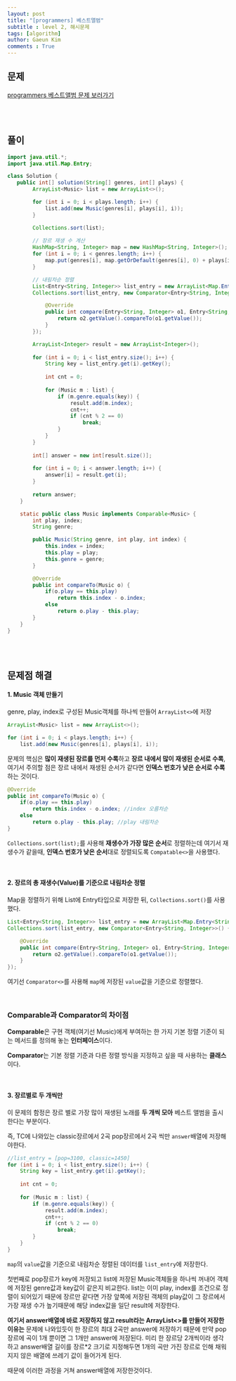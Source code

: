 ```yaml
---
layout: post
title: "[programmers] 베스트앨범"
subtitle : level 2, 해시문제
tags: [algorithm]
author: Gaeun Kim
comments : True
---
```


<h2>문제</h2>

[programmers 베스트앨범 문제 보러가기](https://programmers.co.kr/learn/courses/30/lessons/42579)

<br><br>

<h2>풀이</h2>

```java
import java.util.*;
import java.util.Map.Entry;

class Solution {
   public int[] solution(String[] genres, int[] plays) {
		ArrayList<Music> list = new ArrayList<>();

		for (int i = 0; i < plays.length; i++) {
			list.add(new Music(genres[i], plays[i], i));
		}

		Collections.sort(list);
		
		// 장르 재생 수 계산
		HashMap<String, Integer> map = new HashMap<String, Integer>();
		for (int i = 0; i < genres.length; i++) {
			map.put(genres[i], map.getOrDefault(genres[i], 0) + plays[i]);
		}

		// 내림차순 정렬
		List<Entry<String, Integer>> list_entry = new ArrayList<Map.Entry<String, Integer>>(map.entrySet());
		Collections.sort(list_entry, new Comparator<Entry<String, Integer>>() {

			@Override
			public int compare(Entry<String, Integer> o1, Entry<String, Integer> o2) {
				return o2.getValue().compareTo(o1.getValue());
			}
		});

		ArrayList<Integer> result = new ArrayList<Integer>();
		
		for (int i = 0; i < list_entry.size(); i++) {
			String key = list_entry.get(i).getKey();
			
			int cnt = 0;
			
			for (Music m : list) {
				if (m.genre.equals(key)) {
					result.add(m.index);
					cnt++;
					if (cnt % 2 == 0)
						break;
				}
			}
		}
		
		int[] answer = new int[result.size()];
		
		for (int i = 0; i < answer.length; i++) {
			answer[i] = result.get(i);
		}
		
		return answer;
	}

	static public class Music implements Comparable<Music> {
		int play, index;
		String genre;

		public Music(String genre, int play, int index) {
			this.index = index;
			this.play = play;
			this.genre = genre;
		}

		@Override
		public int compareTo(Music o) {
			if(o.play == this.play)
				return this.index - o.index;
			else	
				return o.play - this.play;
		}
	} 		
}
```

<br><br>

<h2>문제점 해결</h2>

#### 1. Music 객체 만들기

genre, play, index로 구성된 Music객체를 하나씩 만들어 `ArrayList<>`에 저장

```java
ArrayList<Music> list = new ArrayList<>();

for (int i = 0; i < plays.length; i++) {
	list.add(new Music(genres[i], plays[i], i));
```

문제의 핵심은 **많이 재생된 장르를 먼저 수록**하고 **장르 내에서 많이 재생된 순서로 수록**, 여기서 주의할 점은 장르 내에서 재생된 순서가 같다면 **인덱스 번호가 낮은 순서로 수록**하는 것이다.

```java
@Override
public int compareTo(Music o) {
    if(o.play == this.play)
        return this.index - o.index; //index 오름차순
	else	
		return o.play - this.play; //play 내림차순
}
```

`Collections.sort(list);`를 사용해 **재생수가 가장 많은 순서**로 정렬하는데 여기서 재생수가 같을때, **인덱스 번호가 낮은 순서**대로 정렬되도록 `Compatable<>`을 사용했다.

<br>

#### 2. 장르의 총 재생수(Value)를 기준으로 내림차순 정렬

Map을 정렬하기 위해 List에 Entry타입으로 저장한 뒤, `Collections.sort()`를 사용했다.

```java
List<Entry<String, Integer>> list_entry = new ArrayList<Map.Entry<String, Integer>>(map.entrySet());
Collections.sort(list_entry, new Comparator<Entry<String, Integer>>() {

    @Override
    public int compare(Entry<String, Integer> o1, Entry<String, Integer> o2) {
        return o2.getValue().compareTo(o1.getValue());
    }
});
```

여기선 `Comparator<>`를 사용해 `map`에 저장된 `value`값을 기준으로 정렬했다.

<br>

<h3>Comparable과 Comparator의 차이점</h3>

**Comparable**은 구현 객체(여기선 Music)에게 부여하는 한 가지 기본 정렬 기준이 되는 메서드를 정의해 놓는 **인터페이스**이다.

**Comparator**는 기본 정렬 기준과 다른 정렬 방식을 지정하고 싶을 때 사용하는 **클래스**이다.

<br>

#### 3. 장르별로 두 개씩만

이 문제의 함정은 장르 별로 가장 많이 재생된 노래를 **두 개씩 모아** 베스트 앨범을 출시한다는 부분이다.

즉, TC에 나와있는 classic장르에서 2곡 pop장르에서 2곡 씩만 `answer`배열에 저장해야한다.

```java
//list_entry = [pop=3100, classic=1450]
for (int i = 0; i < list_entry.size(); i++) {
    String key = list_entry.get(i).getKey();
			
	int cnt = 0;
			
	for (Music m : list) {
        if (m.genre.equals(key)) {
            result.add(m.index);
			cnt++;
			if (cnt % 2 == 0)
                break;
		}
	}
}
```

`map`의 `value`값을 기준으로 내림차순 정렬된 데이터를 `list_entry`에 저장한다.

첫번째로 pop장르가 key에 저장되고 list에 저장된 Music객체들을 하나씩 꺼내어 객체에 저장된 genre값과 key값이 같은지 비교한다. list는 이미 play, index를 조건으로 정렬이 되어있기 때문에 장르만 같다면 가장 앞쪽에 저장된 객체의 play값이 그 장르에서 가장 재생 수가 높기때문에 해당 index값을 일단 result에 저장한다.

**여기서 answer배열에 바로 저장하지 않고 result라는 ArrayList<>를 만들어 저장한 이유는** 문제에 나와있듯이 한 장르의 최대 2곡만 answer에 저장하기 때문에 만약 pop장르에 곡이 1개 뿐이면 그 1개만 answer에 저장된다. 미리 한 장르당 2개씩이라 생각하고 answer배열 길이를 장르*2 크기로 지정해두면 1개의 곡만 가진 장르로 인해 채워지지 않은 배열에 쓰레기 값이 들어가게 된다.

때문에 이러한 과정을 거쳐 answer배열에 저장한것이다.